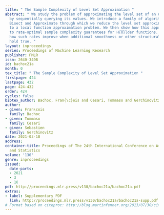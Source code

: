 ```yaml
---
title: " The Sample Complexity of Level Set Approximation "
abstract: " We study the problem of approximating the level set of an unknown function
  by sequentially querying its values. We introduce a family of algorithms called
  Bisect and Approximate through which we reduce the level set approximation problem
  to a local function approximation problem. We then show how this approach leads
  to rate-optimal sample complexity guarantees for H{ö}lder functions, and we investigate
  how such rates improve when additional smoothness or other structural assumptions
  hold true. "
layout: inproceedings
series: Proceedings of Machine Learning Research
publisher: PMLR
issn: 2640-3498
id: bachoc21a
month: 0
tex_title: " The Sample Complexity of Level Set Approximation "
firstpage: 424
lastpage: 432
page: 424-432
order: 424
cycles: false
bibtex_author: Bachoc, Fran{\c}ois and Cesari, Tommaso and Gerchinovitz, Sebastien
author:
- given: Fran\cois
  family: Bachoc
- given: Tommaso
  family: Cesari
- given: Sebastien
  family: Gerchinovitz
date: 2021-03-18
address: 
container-title: Proceedings of The 24th International Conference on Artificial Intelligence
  and Statistics
volume: '130'
genre: inproceedings
issued:
  date-parts:
  - 2021
  - 3
  - 18
pdf: http://proceedings.mlr.press/v130/bachoc21a/bachoc21a.pdf
extras:
- label: Supplementary PDF
  link: http://proceedings.mlr.press/v130/bachoc21a/bachoc21a-supp.pdf
# Format based on citeproc: http://blog.martinfenner.org/2013/07/30/citeproc-yaml-for-bibliographies/
---
```

